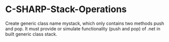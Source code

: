 # C-SHARP-Stack-Operations
Create generic class name mystack, which only contains two methods push and pop. It must provide or simulate functionality (push and pop) of .net in built generic class stack.
